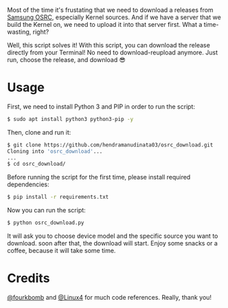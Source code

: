 Most of the time it's frustating that we need to download a releases from [Samsung OSRC](https://opensource.samsung.com), especially Kernel sources. And if we have a server that we build the Kernel on, we need to upload it into that server first. What a time-wasting, right?

Well, this script solves it! With this script, you can download the release directly from your Terminal! No need to download-reupload anymore. Just run, choose the release, and download 😎

# Usage

First, we need to install Python 3 and PIP in order to run the script:

```bash
$ sudo apt install python3 python3-pip -y
```

Then, clone and run it:

```bash
$ git clone https://github.com/hendramanudinata03/osrc_download.git
Cloning into 'osrc_download'...
...
$ cd osrc_download/
```

Before running the script for the first time, please install required dependencies:

```bash
$ pip install -r requirements.txt
```

Now you can run the script:

```bash
$ python osrc_download.py
```

It will ask you to choose device model and the specific source you want to download. soon after that, the download will start. Enjoy some snacks or a coffee, because it will take some time.

# Credits

[@fourkbomb](https://github.com/fourkbomb) and [@Linux4](https://github.com/Linux4) for much code references. Really, thank you!

